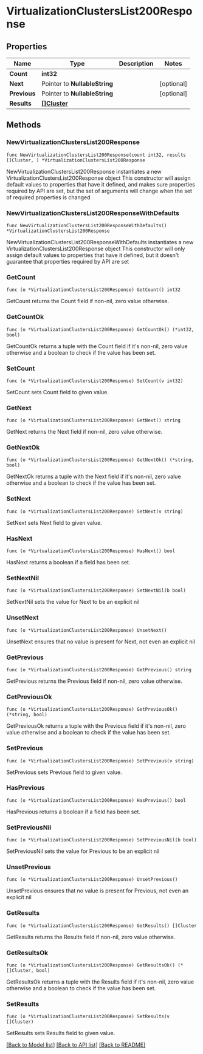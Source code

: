 # VirtualizationClustersList200Response

## Properties

Name | Type | Description | Notes
------------ | ------------- | ------------- | -------------
**Count** | **int32** |  | 
**Next** | Pointer to **NullableString** |  | [optional] 
**Previous** | Pointer to **NullableString** |  | [optional] 
**Results** | [**[]Cluster**](Cluster.md) |  | 

## Methods

### NewVirtualizationClustersList200Response

`func NewVirtualizationClustersList200Response(count int32, results []Cluster, ) *VirtualizationClustersList200Response`

NewVirtualizationClustersList200Response instantiates a new VirtualizationClustersList200Response object
This constructor will assign default values to properties that have it defined,
and makes sure properties required by API are set, but the set of arguments
will change when the set of required properties is changed

### NewVirtualizationClustersList200ResponseWithDefaults

`func NewVirtualizationClustersList200ResponseWithDefaults() *VirtualizationClustersList200Response`

NewVirtualizationClustersList200ResponseWithDefaults instantiates a new VirtualizationClustersList200Response object
This constructor will only assign default values to properties that have it defined,
but it doesn't guarantee that properties required by API are set

### GetCount

`func (o *VirtualizationClustersList200Response) GetCount() int32`

GetCount returns the Count field if non-nil, zero value otherwise.

### GetCountOk

`func (o *VirtualizationClustersList200Response) GetCountOk() (*int32, bool)`

GetCountOk returns a tuple with the Count field if it's non-nil, zero value otherwise
and a boolean to check if the value has been set.

### SetCount

`func (o *VirtualizationClustersList200Response) SetCount(v int32)`

SetCount sets Count field to given value.


### GetNext

`func (o *VirtualizationClustersList200Response) GetNext() string`

GetNext returns the Next field if non-nil, zero value otherwise.

### GetNextOk

`func (o *VirtualizationClustersList200Response) GetNextOk() (*string, bool)`

GetNextOk returns a tuple with the Next field if it's non-nil, zero value otherwise
and a boolean to check if the value has been set.

### SetNext

`func (o *VirtualizationClustersList200Response) SetNext(v string)`

SetNext sets Next field to given value.

### HasNext

`func (o *VirtualizationClustersList200Response) HasNext() bool`

HasNext returns a boolean if a field has been set.

### SetNextNil

`func (o *VirtualizationClustersList200Response) SetNextNil(b bool)`

 SetNextNil sets the value for Next to be an explicit nil

### UnsetNext
`func (o *VirtualizationClustersList200Response) UnsetNext()`

UnsetNext ensures that no value is present for Next, not even an explicit nil
### GetPrevious

`func (o *VirtualizationClustersList200Response) GetPrevious() string`

GetPrevious returns the Previous field if non-nil, zero value otherwise.

### GetPreviousOk

`func (o *VirtualizationClustersList200Response) GetPreviousOk() (*string, bool)`

GetPreviousOk returns a tuple with the Previous field if it's non-nil, zero value otherwise
and a boolean to check if the value has been set.

### SetPrevious

`func (o *VirtualizationClustersList200Response) SetPrevious(v string)`

SetPrevious sets Previous field to given value.

### HasPrevious

`func (o *VirtualizationClustersList200Response) HasPrevious() bool`

HasPrevious returns a boolean if a field has been set.

### SetPreviousNil

`func (o *VirtualizationClustersList200Response) SetPreviousNil(b bool)`

 SetPreviousNil sets the value for Previous to be an explicit nil

### UnsetPrevious
`func (o *VirtualizationClustersList200Response) UnsetPrevious()`

UnsetPrevious ensures that no value is present for Previous, not even an explicit nil
### GetResults

`func (o *VirtualizationClustersList200Response) GetResults() []Cluster`

GetResults returns the Results field if non-nil, zero value otherwise.

### GetResultsOk

`func (o *VirtualizationClustersList200Response) GetResultsOk() (*[]Cluster, bool)`

GetResultsOk returns a tuple with the Results field if it's non-nil, zero value otherwise
and a boolean to check if the value has been set.

### SetResults

`func (o *VirtualizationClustersList200Response) SetResults(v []Cluster)`

SetResults sets Results field to given value.



[[Back to Model list]](../README.md#documentation-for-models) [[Back to API list]](../README.md#documentation-for-api-endpoints) [[Back to README]](../README.md)


